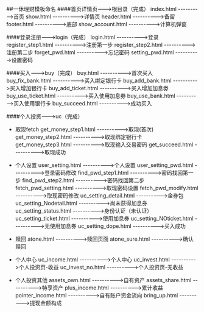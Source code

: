 ##一休理财模板命名
####首页详情页--->根目录（完成）
index.html                   ---------->首页
show.html                    ---------->详情页
header.html                  ---------->备留
footer.html                  ---------->底部
show_account.html            ---------->计算机弹窗

####登录注册--->login（完成）
login.html                   ---------->登录
register_step1.html          ---------->注册第一步
register_step2.html          ---------->注册第二步
forget_pwd.html              ---------->忘记密码
setting_pwd.html             ---------->设置密码

####买入--->buy（完成）
buy.html                     ---------->首次买入
buy_fix_bank.html            ---------->买入绑定银行卡
buy_add_bank.html            ---------->买入增加银行卡
buy_add_ticket.html          ---------->买入增加加息劵
buy_use_ticket.html          ---------->买入使用加息劵
buy_use_bank.html            ---------->买入使用银行卡
buy_succeed.html             ---------->成功买入

####个人投资--->uc（完成）
* 取现fetch
get_money_step1.html         ---------->取现(首次)
get_money_step2.html         ---------->取现绑定银行卡
get_money_step3.html         ---------->取现输入交易密码
get_succeed.html             ---------->取现成功

* 个人设置
user_setting.html            ---------->个人设置
user_setting_pwd.html        ---------->登录密码修改
find_pwd_step1.html          ---------->密码找回第一步
find_pwd_step2.html          ---------->密码找回第二步
fetch_pwd_setting.html       ---------->取现密码设置
fetch_pwd_modify.html        ---------->取现密码修改
uc_setting_detail.html       ---------->金券包
uc_setting_Nodetail.html     ---------->尚未获得加息券
uc_setting_status.html       ---------->身份认证（未认证）
uc_setting_ticket.html       ---------->使用加息券
uc_setting_NOticket.html     ---------->无使用加息券
uc_setting_dope.html         ---------->买入成功

* 赎回
atone.html                   ---------->赎回页面
atone_sure.html              ---------->确认赎回

* 个人中心
uc_income.html               ---------->个人中心
uc_invest.html               ---------->个人投资页-收益
uc_invest_no.html            ---------->个人投资页-无收益

* 个人投资其他
assets_own.html              ---------->自有资产
assets_share.html            ---------->特享资产
plus_income.html             ---------->累计收益
pointer_income.html          ---------->自有账户资金流向
bring_up.html                ---------->提现金额构成













